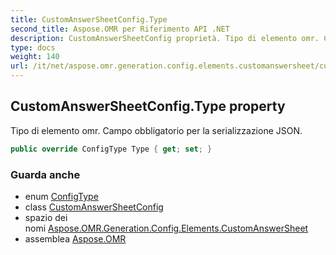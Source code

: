 ```yaml
---
title: CustomAnswerSheetConfig.Type
second_title: Aspose.OMR per Riferimento API .NET
description: CustomAnswerSheetConfig proprietà. Tipo di elemento omr. Campo obbligatorio per la serializzazione JSON.
type: docs
weight: 140
url: /it/net/aspose.omr.generation.config.elements.customanswersheet/customanswersheetconfig/type/
---
```

## CustomAnswerSheetConfig.Type property

Tipo di elemento omr. Campo obbligatorio per la serializzazione JSON.

```csharp
public override ConfigType Type { get; set; }
```

### Guarda anche

* enum [ConfigType](../../../aspose.omr.generation.config.enums/configtype/)
* class [CustomAnswerSheetConfig](../)
* spazio dei nomi [Aspose.OMR.Generation.Config.Elements.CustomAnswerSheet](../../customanswersheetconfig/)
* assemblea [Aspose.OMR](../../../)


